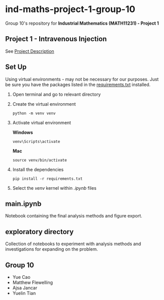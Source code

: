 # ind-maths-project-1-group-10

Group 10's repository for **Industrial Mathematics (MATH11231) - Project 1**

## Project 1 - Intravenous Injection

See [Project Description](docs/Project%20Description.pdf)

## Set Up

Using virtual environments - may not be necessary for our purposes. Just be sure you have the packages listed in the [requirements.txt](requirements.txt) installed.

1. Open terminal and go to relevant directory
2. Create the virtual environment

   `python -m venv venv`

3. Activate virtual environment

   **Windows**

   `venv\Scripts\activate`

   **Mac**

   `source venv/bin/activate`

4. Install the dependencies

   `pip install -r requirements.txt`

5. Select the _venv_ kernel within _.ipynb_ files

## main.ipynb

Notebook containing the final analysis methods and figure export.

## exploratory directory

Collection of notebooks to experiment with analysis methods and investigations for expanding on the problem.

## Group 10

- Yue Cao
- Matthew Flewelling
- Ajsa Jancar
- Yuelin Tian
